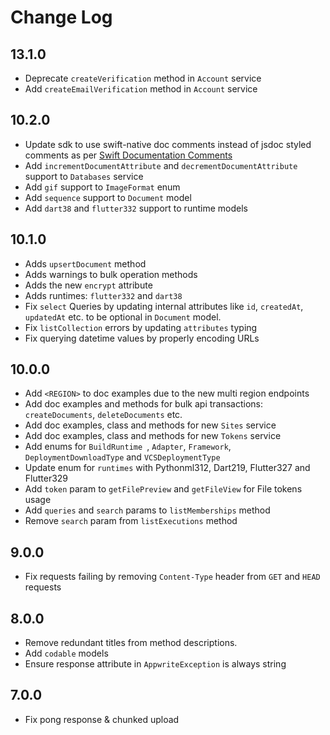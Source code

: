 # Change Log

## 13.1.0

* Deprecate `createVerification` method in `Account` service
* Add `createEmailVerification` method in `Account` service

## 10.2.0

* Update sdk to use swift-native doc comments instead of jsdoc styled comments as per [Swift Documentation Comments](https://github.com/swiftlang/swift/blob/main/docs/DocumentationComments.md)
* Add `incrementDocumentAttribute` and `decrementDocumentAttribute` support to `Databases` service
* Add `gif` support to `ImageFormat` enum
* Add `sequence` support to `Document` model
* Add `dart38` and `flutter332` support to runtime models

## 10.1.0

* Adds `upsertDocument` method
* Adds warnings to bulk operation methods
* Adds the new `encrypt` attribute
* Adds runtimes: `flutter332` and `dart38`
* Fix `select` Queries by updating internal attributes like `id`, `createdAt`, `updatedAt` etc. to be optional in `Document` model.
* Fix `listCollection` errors by updating `attributes` typing
* Fix querying datetime values by properly encoding URLs

## 10.0.0

* Add `<REGION>` to doc examples due to the new multi region endpoints
* Add doc examples and methods for bulk api transactions: `createDocuments`, `deleteDocuments` etc.
* Add doc examples, class and methods for new `Sites` service
* Add doc examples, class and methods for new `Tokens` service
* Add enums for `BuildRuntime `, `Adapter`, `Framework`, `DeploymentDownloadType` and `VCSDeploymentType`
* Update enum for `runtimes` with Pythonml312, Dart219, Flutter327 and Flutter329
* Add `token` param to `getFilePreview` and `getFileView` for File tokens usage
* Add `queries` and `search` params to `listMemberships` method
* Remove `search` param from `listExecutions` method

## 9.0.0

* Fix requests failing by removing `Content-Type` header from `GET` and `HEAD` requests

## 8.0.0

* Remove redundant titles from method descriptions.
* Add `codable` models
* Ensure response attribute in `AppwriteException` is always string

## 7.0.0

* Fix pong response & chunked upload
